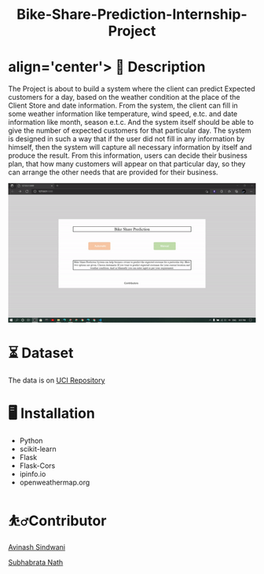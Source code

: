 <h1 align="center">Bike-Share-Prediction-Internship-Project</h1>
    


<h1>align='center'> 📝 Description</h1>

The Project is about to build a system where the client can predict Expected customers for a day, based on the weather condition at the place of the Client Store and date information. From the system, the client can fill in some weather information like temperature, wind speed, e.tc. and date information like month, season e.t.c. And the system itself should be able to give the number of expected customers for that particular day. The system is designed in such a way that if the user did not fill in any information by himself, then the system will capture all necessary information by itself and produce the result.  From this information, users can decide their business plan, that how many customers will appear on that particular day, so they can arrange the other needs that are provided for their business.


![alt-text](https://github.com/subha996/Bike-Share-Prediction-Internship-Project_v1/blob/main/webappdemo.gif)

# ⏳ Dataset

The data is on [UCI Repository](https://archive.ics.uci.edu/ml/datasets/Bike+Sharing+Dataset)

# 🖥️ Installation

* Python
* scikit-learn
* Flask
* Flask-Cors
* ipinfo.io
* openweathermap.org



# ⛹️‍♂️Contributor

[Avinash Sindwani](https://www.linkedin.com/in/avinash-sindwani-07291325/)

[Subhabrata Nath](https://www.linkedin.com/in/subhabrata-nath-181375115/)






